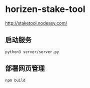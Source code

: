 # horizen-stake-tool
http://staketool.nodeasy.com/

## 启动服务
`python3 server/server.py`

## 部署网页管理
`npm build`

